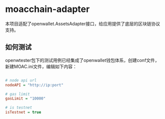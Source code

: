 # moacchain-adapter

本项目适配了openwallet.AssetsAdapter接口，给应用提供了底层的区块链协议支持。

## 如何测试

openwtester包下的测试用例已经集成了openwallet钱包体系，创建conf文件，新建MOAC.ini文件，编辑如下内容：

```ini

# node api url
nodeAPI = "http://ip:port"

# gas limit
gasLimit = "10000"

# is testnet
isTestnet = true

```
